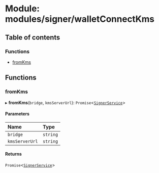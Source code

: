 # Module: modules/signer/walletConnectKms

## Table of contents

### Functions

- [fromKms](modules_signer_walletConnectKms.md#fromkms)

## Functions

### fromKms

▸ **fromKms**(`bridge`, `kmsServerUrl`): `Promise`<[`SignerService`](../classes/modules_signer_signer_service.SignerService.md)\>

#### Parameters

| Name | Type |
| :------ | :------ |
| `bridge` | `string` |
| `kmsServerUrl` | `string` |

#### Returns

`Promise`<[`SignerService`](../classes/modules_signer_signer_service.SignerService.md)\>
